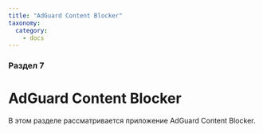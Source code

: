 ```yaml
---
title: "AdGuard Content Blocker"
taxonomy:
  category:
    - docs
---
```


### Раздел 7

# AdGuard Content Blocker

В этом разделе рассматривается приложение AdGuard Content Blocker.
